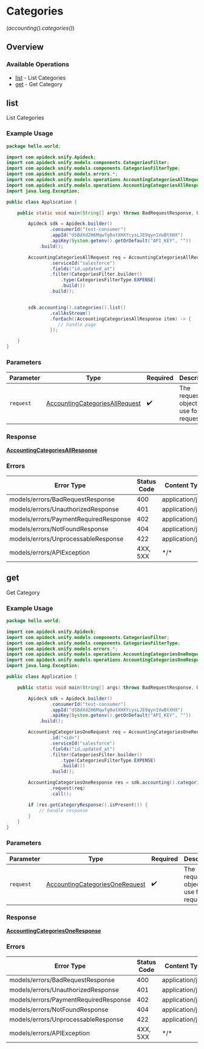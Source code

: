 # Categories
(*accounting().categories()*)

## Overview

### Available Operations

* [list](#list) - List Categories
* [get](#get) - Get Category

## list

List Categories

### Example Usage

<!-- UsageSnippet language="java" operationID="accounting.categoriesAll" method="get" path="/accounting/categories" -->
```java
package hello.world;

import com.apideck.unify.Apideck;
import com.apideck.unify.models.components.CategoriesFilter;
import com.apideck.unify.models.components.CategoriesFilterType;
import com.apideck.unify.models.errors.*;
import com.apideck.unify.models.operations.AccountingCategoriesAllRequest;
import com.apideck.unify.models.operations.AccountingCategoriesAllResponse;
import java.lang.Exception;

public class Application {

    public static void main(String[] args) throws BadRequestResponse, UnauthorizedResponse, PaymentRequiredResponse, NotFoundResponse, UnprocessableResponse, Exception {

        Apideck sdk = Apideck.builder()
                .consumerId("test-consumer")
                .appId("dSBdXd2H6Mqwfg0atXHXYcysLJE9qyn1VwBtXHX")
                .apiKey(System.getenv().getOrDefault("API_KEY", ""))
            .build();

        AccountingCategoriesAllRequest req = AccountingCategoriesAllRequest.builder()
                .serviceId("salesforce")
                .fields("id,updated_at")
                .filter(CategoriesFilter.builder()
                    .type(CategoriesFilterType.EXPENSE)
                    .build())
                .build();


        sdk.accounting().categories().list()
                .callAsStream()
                .forEach((AccountingCategoriesAllResponse item) -> {
                   // handle page
                });

    }
}
```

### Parameters

| Parameter                                                                                   | Type                                                                                        | Required                                                                                    | Description                                                                                 |
| ------------------------------------------------------------------------------------------- | ------------------------------------------------------------------------------------------- | ------------------------------------------------------------------------------------------- | ------------------------------------------------------------------------------------------- |
| `request`                                                                                   | [AccountingCategoriesAllRequest](../../models/operations/AccountingCategoriesAllRequest.md) | :heavy_check_mark:                                                                          | The request object to use for the request.                                                  |

### Response

**[AccountingCategoriesAllResponse](../../models/operations/AccountingCategoriesAllResponse.md)**

### Errors

| Error Type                            | Status Code                           | Content Type                          |
| ------------------------------------- | ------------------------------------- | ------------------------------------- |
| models/errors/BadRequestResponse      | 400                                   | application/json                      |
| models/errors/UnauthorizedResponse    | 401                                   | application/json                      |
| models/errors/PaymentRequiredResponse | 402                                   | application/json                      |
| models/errors/NotFoundResponse        | 404                                   | application/json                      |
| models/errors/UnprocessableResponse   | 422                                   | application/json                      |
| models/errors/APIException            | 4XX, 5XX                              | \*/\*                                 |

## get

Get Category

### Example Usage

<!-- UsageSnippet language="java" operationID="accounting.categoriesOne" method="get" path="/accounting/categories/{id}" -->
```java
package hello.world;

import com.apideck.unify.Apideck;
import com.apideck.unify.models.components.CategoriesFilter;
import com.apideck.unify.models.components.CategoriesFilterType;
import com.apideck.unify.models.errors.*;
import com.apideck.unify.models.operations.AccountingCategoriesOneRequest;
import com.apideck.unify.models.operations.AccountingCategoriesOneResponse;
import java.lang.Exception;

public class Application {

    public static void main(String[] args) throws BadRequestResponse, UnauthorizedResponse, PaymentRequiredResponse, NotFoundResponse, UnprocessableResponse, Exception {

        Apideck sdk = Apideck.builder()
                .consumerId("test-consumer")
                .appId("dSBdXd2H6Mqwfg0atXHXYcysLJE9qyn1VwBtXHX")
                .apiKey(System.getenv().getOrDefault("API_KEY", ""))
            .build();

        AccountingCategoriesOneRequest req = AccountingCategoriesOneRequest.builder()
                .id("<id>")
                .serviceId("salesforce")
                .fields("id,updated_at")
                .filter(CategoriesFilter.builder()
                    .type(CategoriesFilterType.EXPENSE)
                    .build())
                .build();

        AccountingCategoriesOneResponse res = sdk.accounting().categories().get()
                .request(req)
                .call();

        if (res.getCategoryResponse().isPresent()) {
            // handle response
        }
    }
}
```

### Parameters

| Parameter                                                                                   | Type                                                                                        | Required                                                                                    | Description                                                                                 |
| ------------------------------------------------------------------------------------------- | ------------------------------------------------------------------------------------------- | ------------------------------------------------------------------------------------------- | ------------------------------------------------------------------------------------------- |
| `request`                                                                                   | [AccountingCategoriesOneRequest](../../models/operations/AccountingCategoriesOneRequest.md) | :heavy_check_mark:                                                                          | The request object to use for the request.                                                  |

### Response

**[AccountingCategoriesOneResponse](../../models/operations/AccountingCategoriesOneResponse.md)**

### Errors

| Error Type                            | Status Code                           | Content Type                          |
| ------------------------------------- | ------------------------------------- | ------------------------------------- |
| models/errors/BadRequestResponse      | 400                                   | application/json                      |
| models/errors/UnauthorizedResponse    | 401                                   | application/json                      |
| models/errors/PaymentRequiredResponse | 402                                   | application/json                      |
| models/errors/NotFoundResponse        | 404                                   | application/json                      |
| models/errors/UnprocessableResponse   | 422                                   | application/json                      |
| models/errors/APIException            | 4XX, 5XX                              | \*/\*                                 |